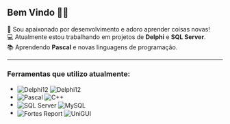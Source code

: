 ## Bem Vindo 👋😁

🌟 Sou apaixonado por desenvolvimento e adoro aprender coisas novas!  
💻 Atualmente estou trabalhando em projetos de **Delphi** e **SQL Server**.  
📚 Aprendendo **Pascal** e novas linguagens de programação.

---

### Ferramentas que utilizo atualmente:
- <div style="display: inline_block">
    <img align="center" alt="Delphi12" src="https://img.shields.io/badge/Delphi-CC342D?style=for-the-badge&logo=delphi&logoColor=white" />
    <img align="center" alt="Delphi12" src="https://img.shields.io/badge/Visual%20Studio-683BFF?style=for-the-badge" />
    
- <div style="display: inline_block">
    <img align="center" alt="Pascal" src="https://img.shields.io/badge/Pascal-yellow?style=for-the-badge&logo=delphi&logoColor=white" />
    <img align="center" alt="C++" src="https://img.shields.io/badge/C++-00599C?style=for-the-badge&logo=cplusplus&logoColor=white" />

- <div style="display: inline_block">
    <img align="center" alt="SQL Server" src="https://img.shields.io/badge/SQL%20Server-blue?style=for-the-badge&logo=microsoftsqlserver&logoColor=white" />
    <img align="center" alt="MySQL" src="https://img.shields.io/badge/MySQL-blue?style=for-the-badge&logo=mysql&logoColor=white" />

- <div style="display: inline_block">
    <img align="center" alt="Fortes Report" src="https://img.shields.io/badge/Fortes%20Report-CC342D?style=for-the-badge&logo=radstudio&logoColor=white" />
    <img align="center" alt="UniGUI" src="https://img.shields.io/badge/UniGUI-CC342D?style=for-the-badge&logo=radstudio&logoColor=white" />
  


<!--
**Wellricio/Wellricio** is a ✨ _special_ ✨ repository because its `README.md` (this file) appears on your GitHub profile.

Here are some ideas to get you started:

- 🔭 I’m currently working on ...
- 🌱 I’m currently learning ...
- 👯 I’m looking to collaborate on ...
- 🤔 I’m looking for help with ...
- 💬 Ask me about ...
- 📫 How to reach me: ...
- 😄 Pronouns: ...
- ⚡ Fun fact: ...
-->
